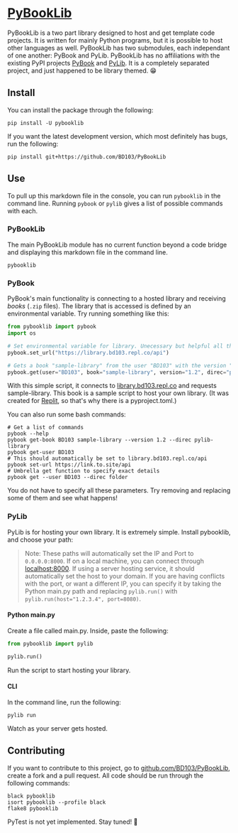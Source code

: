 # [PyBookLib](https://pypi.org/project/pybooklib)

PyBookLib is a two part library designed to host and get template code projects. It is written for mainly Python programs, but it is possible to host other languages as well. PyBookLib has two submodules, each independant of one another: PyBook and PyLib. PyBookLib has no affiliations with the existing PyPI projects [PyBook](https://pypi.org/project/pybook) and [PyLib](https://pypi.org/project/pylib). It is a completely separated project, and just happened to be library themed. 😁

## Install

You can install the package through the following:

```console
pip install -U pybooklib
```

If you want the latest development version, which most definitely has bugs, run the following:

```console
pip install git+https://github.com/BD103/PyBookLib
```

## Use

To pull up this markdown file in the console, you can run `pybooklib` in the command line. Running `pybook` or `pylib` gives a list of possible commands with each.

### PyBookLib

The main PyBookLib module has no current function beyond a code bridge and displaying this markdown file in the command line.

```console
pybooklib
```

### PyBook

PyBook's main functionality is connecting to a hosted library and receiving _books_ (`.zip` files). The library that is accessed is defined by an environmental variable. Try running something like this:

```python
from pybooklib import pybook
import os

# Set environmental variable for library. Unecessary but helpful all the same
pybook.set_url("https://library.bd103.repl.co/api")

# Gets a book "sample-library" from the user "BD103" with the version "1.2" and extracts contents to the directory "pylib-library"
pybook.get(user="BD103", book="sample-library", version="1.2", direc="pylib-library")
```

With this simple script, it connects to [library.bd103.repl.co](https://library.bd103.repl.co) and requests sample-library. This book is a sample script to host your own library. (It was created for [Replit](https://repl.it), so that's why there is a pyproject.toml.)

You can also run some bash commands:

```console
# Get a list of commands
pybook --help
pybook get-book BD103 sample-library --version 1.2 --direc pylib-library
pybook get-user BD103
# This should automatically be set to library.bd103.repl.co/api
pybook set-url https://link.to.site/api
# Umbrella get function to specify exact details
pybook get --user BD103 --direc folder
```
You do not have to specify all these parameters. Try removing and replacing some of them and see what happens!

### PyLib

PyLib is for hosting your own library. It is extremely simple. Install pybooklib, and choose your path:

> Note: These paths will automatically set the IP and Port to `0.0.0.0:8000`. If on a local machine, you can connect through [localhost:8000](https://localhost:800). If using a server hosting service, it should automatically set the host to your domain. If you are having conflicts with the port, or want a different IP, you can specify it by taking the Python main.py path and replacing `pylib.run()` with `pylib.run(host="1.2.3.4", port=8080)`.

#### Python main.py

Create a file called main.py. Inside, paste the following:

```python
from pybooklib import pylib

pylib.run()
```

Run the script to start hosting your library.

#### CLI

In the command line, run the following:

```console
pylib run
```

Watch as your server gets hosted.

## Contributing

If you want to contribute to this project, go to [github.com/BD103/PyBookLib](https://github.com/BD103/PyBookLib), create a fork and a pull request. All code should be run through the following commands:

```console
black pybooklib
isort pybooklib --profile black
flake8 pybooklib
```

PyTest is not yet implemented. Stay tuned! 🎵
